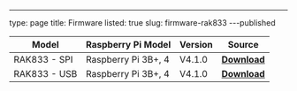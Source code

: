 ---
type: page
title: Firmware
listed: true
slug: firmware-rak833
---published

| **Model** | **Raspberry Pi Model** | **Version** | **Source** | 
| ---- | ---- | ---- | ---- | 
| RAK833 - SPI | Raspberry Pi 3B+, 4 | V4.1.0 | [**Download**](https://downloads.rakwireless.com/LoRa/RAK833-Pcie-Gateway/RPi-Frimware/RAK2247%26RAK833-SPI_based_on_Raspbian_OS_for_RPI3_V4.1.0_20191202.zip) | 
| RAK833 - USB | Raspberry Pi 3B+, 4 | V4.1.0 | [**Download**](https://downloads.rakwireless.com/LoRa/RAK833-Pcie-Gateway/RPi-Frimware/RAK2247%26RAK833-USB_based_on_Raspbian_OS_for_RPI3_V4.1.0_20191202.zip) | 


